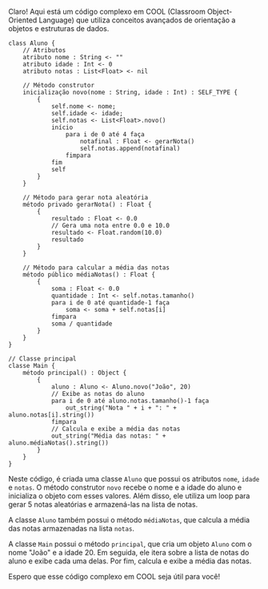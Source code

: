 Claro! Aqui está um código complexo em COOL (Classroom Object-Oriented Language) que utiliza conceitos avançados de orientação a objetos e estruturas de dados.

```
class Aluno {
    // Atributos
    atributo nome : String <- ""
    atributo idade : Int <- 0
    atributo notas : List<Float> <- nil

    // Método construtor
    inicialização novo(nome : String, idade : Int) : SELF_TYPE {
        {
            self.nome <- nome;
            self.idade <- idade;
            self.notas <- List<Float>.novo()
            início
                para i de 0 até 4 faça
                    notafinal : Float <- gerarNota()
                    self.notas.append(notafinal)
                fimpara
            fim
            self
        }
    }

    // Método para gerar nota aleatória
    método privado gerarNota() : Float {
        {
            resultado : Float <- 0.0
            // Gera uma nota entre 0.0 e 10.0
            resultado <- Float.random(10.0)
            resultado
        }
    }

    // Método para calcular a média das notas
    método público médiaNotas() : Float {
        {
            soma : Float <- 0.0
            quantidade : Int <- self.notas.tamanho()
            para i de 0 até quantidade-1 faça
                soma <- soma + self.notas[i]
            fimpara
            soma / quantidade
        }
    }
}

// Classe principal
classe Main {
    método principal() : Object {
        {
            aluno : Aluno <- Aluno.novo("João", 20)
            // Exibe as notas do aluno
            para i de 0 até aluno.notas.tamanho()-1 faça
                out_string("Nota " + i + ": " + aluno.notas[i].string())
            fimpara
            // Calcula e exibe a média das notas
            out_string("Média das notas: " + aluno.médiaNotas().string())
        }
    }
}
```

Neste código, é criada uma classe `Aluno` que possui os atributos `nome`, `idade` e `notas`. O método construtor `novo` recebe o nome e a idade do aluno e inicializa o objeto com esses valores. Além disso, ele utiliza um loop para gerar 5 notas aleatórias e armazená-las na lista de notas.

A classe `Aluno` também possui o método `médiaNotas`, que calcula a média das notas armazenadas na lista `notas`.

A classe `Main` possui o método `principal`, que cria um objeto `Aluno` com o nome "João" e a idade 20. Em seguida, ele itera sobre a lista de notas do aluno e exibe cada uma delas. Por fim, calcula e exibe a média das notas.

Espero que esse código complexo em COOL seja útil para você!